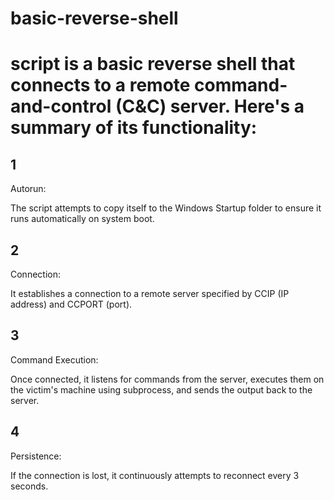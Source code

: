 # basic-reverse-shell

<h1>script is a basic reverse shell that connects to a remote command-and-control (C&C) server. Here's a summary of its functionality:</h1>

<h2>1</h2> Autorun: <p>The script attempts to copy itself to the Windows Startup folder to ensure it runs automatically on system boot.</p>

<h2>2</h2> Connection:<p> It establishes a connection to a remote server specified by CCIP (IP address) and CCPORT (port).</p>

<h2>3</h2> Command Execution: <p>Once connected, it listens for commands from the server, executes them on the victim's machine using subprocess, and sends the output back to the server.</p>

<h2>4</h2> Persistence: <p>If the connection is lost, it continuously attempts to reconnect every 3 seconds.</p>
